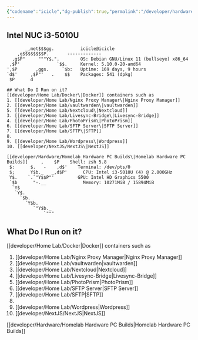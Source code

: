 ```yaml
---
{"codename":"icicle","dg-publish":true,"permalink":"/developer/hardware/intel-nuc/","dgPassFrontmatter":true}
---
```



## Intel NUC i3-5010U

```shell
       _,met$$$gg.          icicle@icicle 
    ,g$$$$$$$$P.       ------------- 
  ,g$P"     """Y$.".        OS: Debian GNU/Linux 11 (bullseye) x86_64 
 ,$P'              `$$.     Kernel: 5.10.0-20-amd64 
',$P       ,ggs.     `$b:   Uptime: 169 days, 9 hours 
`d$'     ,$P"'   .    $$    Packages: 541 (dpkg) 
 $P      d

## What Do I Run on it?
[[developer/Home Lab/Docker\|Docker]] containers such as
1. [[developer/Home Lab/Nginx Proxy Manager\|Nginx Proxy Manager]]
2. [[developer/Home Lab/vaultwarden\|vaultwarden]]
5. [[developer/Home Lab/Nextcloud\|Nextcloud]]
3. [[developer/Home Lab/Livesync-Bridge\|Livesync-Bridge]]
4. [[developer/Home Lab/PhotoPrism\|PhotoPrism]]
6. [[developer/Home Lab/SFTP Server\|SFTP Server]]
7. [[developer/Home Lab/SFTP\|SFTP]]
8. 
9. [[developer/Home Lab/Wordpress\|Wordpress]]
10. [[developer/NextJS/NextJS\|NextJS]]

[[developer/Hardware/Homelab Hardware PC Builds\|Homelab Hardware PC Builds]]     ,    $P    Shell: zsh 5.8 
 $:      $.   -    ,d$'    Terminal: /dev/pts/0 
 $;      Y$b._   _,d$P'      CPU: Intel i3-5010U (4) @ 2.000GHz 
 Y$.    `.`"Y$$P"'         GPU: Intel HD Graphics 5500 
 `$b      "-.__              Memory: 10271MiB / 15894MiB 
  `Y$
   `Y$.                                              
     `$b.                                            
       `Y$b.
          `"Y$b._
              `"""

```

## What Do I Run on it?
[[developer/Home Lab/Docker|Docker]] containers such as
1. [[developer/Home Lab/Nginx Proxy Manager|Nginx Proxy Manager]]
2. [[developer/Home Lab/vaultwarden|vaultwarden]]
5. [[developer/Home Lab/Nextcloud|Nextcloud]]
3. [[developer/Home Lab/Livesync-Bridge|Livesync-Bridge]]
4. [[developer/Home Lab/PhotoPrism|PhotoPrism]]
6. [[developer/Home Lab/SFTP Server|SFTP Server]]
7. [[developer/Home Lab/SFTP|SFTP]]
8. 
9. [[developer/Home Lab/Wordpress|Wordpress]]
10. [[developer/NextJS/NextJS|NextJS]]

[[developer/Hardware/Homelab Hardware PC Builds|Homelab Hardware PC Builds]]